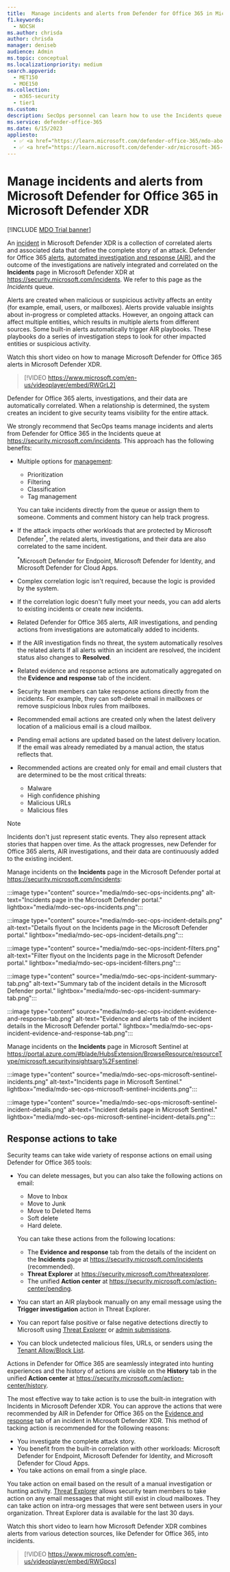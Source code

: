 ```yaml
---
title:  Manage incidents and alerts from Defender for Office 365 in Microsoft Defender XDR
f1.keywords:
  - NOCSH
ms.author: chrisda
author: chrisda
manager: deniseb
audience: Admin
ms.topic: conceptual
ms.localizationpriority: medium
search.appverid:
  - MET150
  - MOE150
ms.collection:
  - m365-security
  - tier1
ms.custom:
description: SecOps personnel can learn how to use the Incidents queue in Microsoft Defender XDR to manage incidents in Microsoft Defender for Office 365.
ms.service: defender-office-365
ms.date: 6/15/2023
appliesto:
  - ✅ <a href="https://learn.microsoft.com/defender-office-365/mdo-about#defender-for-office-365-plan-1-vs-plan-2-cheat-sheet" target="_blank">Microsoft Defender for Office 365 Plan 1 and Plan 2</a>
  - ✅ <a href="https://learn.microsoft.com/defender-xdr/microsoft-365-defender" target="_blank">Microsoft Defender XDR</a>
---
```


# Manage incidents and alerts from Microsoft Defender for Office 365 in Microsoft Defender XDR

[!INCLUDE [MDO Trial banner](../includes/mdo-trial-banner.md)]

An [incident](/defender-xdr/incidents-overview) in Microsoft Defender XDR is a collection of correlated alerts and associated data that define the complete story of an attack. Defender for Office 365 [alerts](/purview/alert-policies#default-alert-policies), [automated investigation and response (AIR)](air-about.md#the-overall-flow-of-air), and the outcome of the investigations are natively integrated and correlated on the **Incidents** page in Microsoft Defender XDR at <https://security.microsoft.com/incidents>. We refer to this page as the _Incidents_ queue.

Alerts are created when malicious or suspicious activity affects an entity (for example, email, users, or mailboxes). Alerts provide valuable insights about in-progress or completed attacks. However, an ongoing attack can affect multiple entities, which results in multiple alerts from different sources. Some built-in alerts automatically trigger AIR playbooks. These playbooks do a series of investigation steps to look for other impacted entities or suspicious activity.

Watch this short video on how to manage Microsoft Defender for Office 365 alerts in Microsoft Defender XDR.
> [!VIDEO https://www.microsoft.com/en-us/videoplayer/embed/RWGrL2]

Defender for Office 365 alerts, investigations, and their data are automatically correlated. When a relationship is determined, the system creates an incident to give security teams visibility for the entire attack.

We strongly recommend that SecOps teams manage incidents and alerts from Defender for Office 365 in the Incidents queue at <https://security.microsoft.com/incidents>. This approach has the following benefits:

- Multiple options for [management](/defender-xdr/manage-incidents):
  - Prioritization
  - Filtering
  - Classification
  - Tag management

  You can take incidents directly from the queue or assign them to someone. Comments and comment history can help track progress.

- If the attack impacts other workloads that are protected by Microsoft Defender<sup>\*</sup>, the related alerts, investigations, and their data are also correlated to the same incident.

  <sup>\*</sup>Microsoft Defender for Endpoint, Microsoft Defender for Identity, and Microsoft Defender for Cloud Apps.

- Complex correlation logic isn't required, because the logic is provided by the system.

- If the correlation logic doesn't fully meet your needs, you can add alerts to existing incidents or create new incidents.

- Related Defender for Office 365 alerts, AIR investigations, and pending actions from investigations are automatically added to incidents.

- If the AIR investigation finds no threat, the system automatically resolves the related alerts If all alerts within an incident are resolved, the incident status also changes to **Resolved**.

- Related evidence and response actions are automatically aggregated on the **Evidence and response** tab of the incident.

- Security team members can take response actions directly from the incidents. For example, they can soft-delete email in mailboxes or remove suspicious Inbox rules from mailboxes.

- Recommended email actions are created only when the latest delivery location of a malicious email is a cloud mailbox.

- Pending email actions are updated based on the latest delivery location. If the email was already remediated by a manual action, the status reflects that.

- Recommended actions are created only for email and email clusters that are determined to be the most critical threats:
  - Malware
  - High confidence phishing
  - Malicious URLs
  - Malicious files

> [!NOTE]
> Incidents don't just represent static events. They also represent attack stories that happen over time. As the attack progresses, new Defender for Office 365 alerts, AIR investigations, and their data are continuously added to the existing incident.

Manage incidents on the **Incidents** page in the Microsoft Defender portal at <https://security.microsoft.com/incidents>:

:::image type="content" source="media/mdo-sec-ops-incidents.png" alt-text="Incidents page in the Microsoft Defender portal." lightbox="media/mdo-sec-ops-incidents.png":::

:::image type="content" source="media/mdo-sec-ops-incident-details.png" alt-text="Details flyout on the Incidents page in the Microsoft Defender portal." lightbox="media/mdo-sec-ops-incident-details.png":::

:::image type="content" source="media/mdo-sec-ops-incident-filters.png" alt-text="Filter flyout on the Incidents page in the Microsoft Defender portal." lightbox="media/mdo-sec-ops-incident-filters.png":::

:::image type="content" source="media/mdo-sec-ops-incident-summary-tab.png" alt-text="Summary tab of the incident details in the Microsoft Defender portal." lightbox="media/mdo-sec-ops-incident-summary-tab.png":::

:::image type="content" source="media/mdo-sec-ops-incident-evidence-and-response-tab.png" alt-text="Evidence and alerts tab of the incident details in the Microsoft Defender portal." lightbox="media/mdo-sec-ops-incident-evidence-and-response-tab.png":::

Manage incidents on the **Incidents** page in Microsoft Sentinel at <https://portal.azure.com/#blade/HubsExtension/BrowseResource/resourceType/microsoft.securityinsightsarg%2Fsentinel>:

:::image type="content" source="media/mdo-sec-ops-microsoft-sentinel-incidents.png" alt-text="Incidents page in Microsoft Sentinel." lightbox="media/mdo-sec-ops-microsoft-sentinel-incidents.png":::

:::image type="content" source="media/mdo-sec-ops-microsoft-sentinel-incident-details.png" alt-text="Incident details page in Microsoft Sentinel." lightbox="media/mdo-sec-ops-microsoft-sentinel-incident-details.png":::

## Response actions to take

Security teams can take wide variety of response actions on email using Defender for Office 365 tools:

- You can delete messages, but you can also take the following actions on email:
  - Move to Inbox
  - Move to Junk
  - Move to Deleted Items
  - Soft delete
  - Hard delete.

  You can take these actions from the following locations:

  - The **Evidence and response** tab from the details of the incident on the **Incidents** page at <https://security.microsoft.com/incidents> (recommended).
  - **Threat Explorer** at <https://security.microsoft.com/threatexplorer>.
  - The unified **Action center** at  <https://security.microsoft.com/action-center/pending>.

- You can start an AIR playbook manually on any email message using the **Trigger investigation** action in Threat Explorer.

- You can report false positive or false negative detections directly to Microsoft using [Threat Explorer](threat-explorer-real-time-detections-about.md) or [admin submissions](submissions-admin.md).

- You can block undetected malicious files, URLs, or senders using the [Tenant Allow/Block List](tenant-allow-block-list-about.md).

Actions in Defender for Office 365 are seamlessly integrated into hunting experiences and the history of actions are visible on the **History** tab in the unified **Action center** at <https://security.microsoft.com/action-center/history>.

The most effective way to take action is to use the built-in integration with Incidents in Microsoft Defender XDR. You can approve the actions that were recommended by AIR in Defender for Office 365 on the [Evidence and response](/defender-xdr/investigate-incidents#evidence-and-response) tab of an incident in Microsoft Defender XDR. This method of tacking action is recommended for the following reasons:

- You investigate the complete attack story.
- You benefit from the built-in correlation with other workloads: Microsoft Defender for Endpoint, Microsoft Defender for Identity, and Microsoft Defender for Cloud Apps.
- You take actions on email from a single place.

You take action on email based on the result of a manual investigation or hunting activity. [Threat Explorer](threat-explorer-real-time-detections-about.md) allows security team members to take action on any email messages that might still exist in cloud mailboxes. They can take action on intra-org messages that were sent between users in your organization. Threat Explorer data is available for the last 30 days.

Watch this short video to learn how Microsoft Defender XDR combines alerts from various detection sources, like Defender for Office 365, into incidents.

> [!VIDEO https://www.microsoft.com/en-us/videoplayer/embed/RWGpcs]
